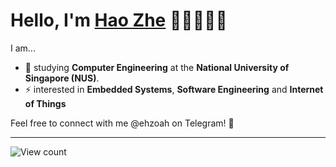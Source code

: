 # Hello, I'm <a rel="nofollow noopener noreferrer" target="_blank" href="https://www.linkedin.com/in/haozhelee/">Hao Zhe</a> 👋🏻🧑🏻‍💻

I am... 

- 🔭 studying **Computer Engineering** at the **National University of Singapore (NUS)**.
- ⚡ interested in **Embedded Systems**, **Software Engineering** and **Internet of Things**

Feel free to connect with me @ehzoah on Telegram! 🤝

<hr/> 

<img alt="View count" src="https://komarev.com/ghpvc/?username=ehz0ah&color=green">
